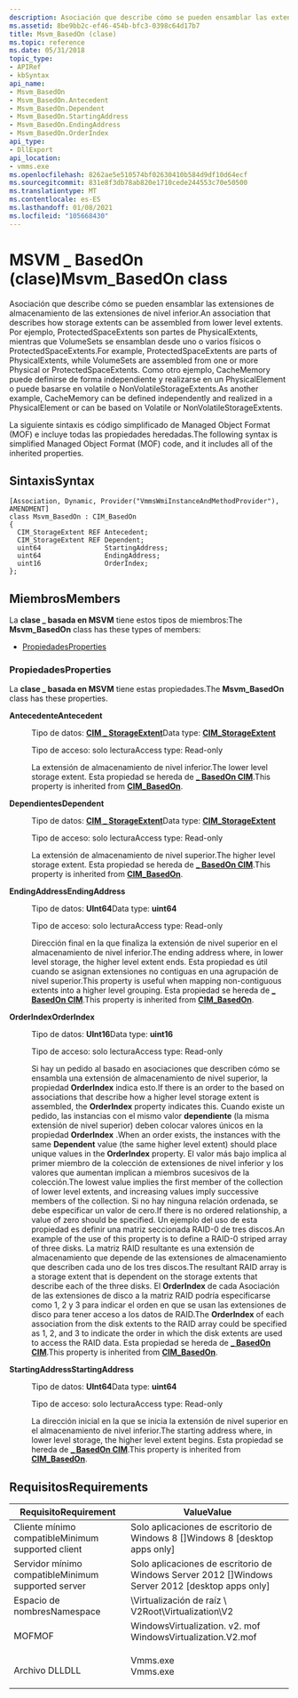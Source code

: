 ```yaml
---
description: Asociación que describe cómo se pueden ensamblar las extensiones de almacenamiento de las extensiones de nivel inferior.
ms.assetid: 8be9bb2c-ef46-454b-bfc3-0398c64d17b7
title: Msvm_BasedOn (clase)
ms.topic: reference
ms.date: 05/31/2018
topic_type:
- APIRef
- kbSyntax
api_name:
- Msvm_BasedOn
- Msvm_BasedOn.Antecedent
- Msvm_BasedOn.Dependent
- Msvm_BasedOn.StartingAddress
- Msvm_BasedOn.EndingAddress
- Msvm_BasedOn.OrderIndex
api_type:
- DllExport
api_location:
- vmms.exe
ms.openlocfilehash: 8262ae5e510574bf02630410b584d9df10d64ecf
ms.sourcegitcommit: 831e8f3db78ab820e1710cede244553c70e50500
ms.translationtype: MT
ms.contentlocale: es-ES
ms.lasthandoff: 01/08/2021
ms.locfileid: "105668430"
---
```

# <a name="msvm_basedon-class"></a><span data-ttu-id="14284-103">MSVM \_ BasedOn (clase)</span><span class="sxs-lookup"><span data-stu-id="14284-103">Msvm\_BasedOn class</span></span>

<span data-ttu-id="14284-104">Asociación que describe cómo se pueden ensamblar las extensiones de almacenamiento de las extensiones de nivel inferior.</span><span class="sxs-lookup"><span data-stu-id="14284-104">An association that describes how storage extents can be assembled from lower level extents.</span></span> <span data-ttu-id="14284-105">Por ejemplo, ProtectedSpaceExtents son partes de PhysicalExtents, mientras que VolumeSets se ensamblan desde uno o varios físicos o ProtectedSpaceExtents.</span><span class="sxs-lookup"><span data-stu-id="14284-105">For example, ProtectedSpaceExtents are parts of PhysicalExtents, while VolumeSets are assembled from one or more Physical or ProtectedSpaceExtents.</span></span> <span data-ttu-id="14284-106">Como otro ejemplo, CacheMemory puede definirse de forma independiente y realizarse en un PhysicalElement o puede basarse en volatile o NonVolatileStorageExtents.</span><span class="sxs-lookup"><span data-stu-id="14284-106">As another example, CacheMemory can be defined independently and realized in a PhysicalElement or can be based on Volatile or NonVolatileStorageExtents.</span></span>

<span data-ttu-id="14284-107">La siguiente sintaxis es código simplificado de Managed Object Format (MOF) e incluye todas las propiedades heredadas.</span><span class="sxs-lookup"><span data-stu-id="14284-107">The following syntax is simplified Managed Object Format (MOF) code, and it includes all of the inherited properties.</span></span>

## <a name="syntax"></a><span data-ttu-id="14284-108">Sintaxis</span><span class="sxs-lookup"><span data-stu-id="14284-108">Syntax</span></span>

``` syntax
[Association, Dynamic, Provider("VmmsWmiInstanceAndMethodProvider"), AMENDMENT]
class Msvm_BasedOn : CIM_BasedOn
{
  CIM_StorageExtent REF Antecedent;
  CIM_StorageExtent REF Dependent;
  uint64                StartingAddress;
  uint64                EndingAddress;
  uint16                OrderIndex;
};
```

## <a name="members"></a><span data-ttu-id="14284-109">Miembros</span><span class="sxs-lookup"><span data-stu-id="14284-109">Members</span></span>

<span data-ttu-id="14284-110">La **clase \_ basada en MSVM** tiene estos tipos de miembros:</span><span class="sxs-lookup"><span data-stu-id="14284-110">The **Msvm\_BasedOn** class has these types of members:</span></span>

-   [<span data-ttu-id="14284-111">Propiedades</span><span class="sxs-lookup"><span data-stu-id="14284-111">Properties</span></span>](#properties)

### <a name="properties"></a><span data-ttu-id="14284-112">Propiedades</span><span class="sxs-lookup"><span data-stu-id="14284-112">Properties</span></span>

<span data-ttu-id="14284-113">La **clase \_ basada en MSVM** tiene estas propiedades.</span><span class="sxs-lookup"><span data-stu-id="14284-113">The **Msvm\_BasedOn** class has these properties.</span></span>

<dl> <dt>

<span data-ttu-id="14284-114">**Antecedente**</span><span class="sxs-lookup"><span data-stu-id="14284-114">**Antecedent**</span></span>
</dt> <dd> <dl> <dt>

<span data-ttu-id="14284-115">Tipo de datos: **[ **CIM \_ StorageExtent**](/windows/desktop/CIMWin32Prov/cim-storageextent)**</span><span class="sxs-lookup"><span data-stu-id="14284-115">Data type: **[**CIM\_StorageExtent**](/windows/desktop/CIMWin32Prov/cim-storageextent)**</span></span>
</dt> <dt>

<span data-ttu-id="14284-116">Tipo de acceso: solo lectura</span><span class="sxs-lookup"><span data-stu-id="14284-116">Access type: Read-only</span></span>
</dt> </dl>

<span data-ttu-id="14284-117">La extensión de almacenamiento de nivel inferior.</span><span class="sxs-lookup"><span data-stu-id="14284-117">The lower level storage extent.</span></span> <span data-ttu-id="14284-118">Esta propiedad se hereda de [**\_ BasedOn CIM**](/windows/desktop/CIMWin32Prov/cim-basedon).</span><span class="sxs-lookup"><span data-stu-id="14284-118">This property is inherited from [**CIM\_BasedOn**](/windows/desktop/CIMWin32Prov/cim-basedon).</span></span>

</dd> <dt>

<span data-ttu-id="14284-119">**Dependientes**</span><span class="sxs-lookup"><span data-stu-id="14284-119">**Dependent**</span></span>
</dt> <dd> <dl> <dt>

<span data-ttu-id="14284-120">Tipo de datos: **[ **CIM \_ StorageExtent**](/windows/desktop/CIMWin32Prov/cim-storageextent)**</span><span class="sxs-lookup"><span data-stu-id="14284-120">Data type: **[**CIM\_StorageExtent**](/windows/desktop/CIMWin32Prov/cim-storageextent)**</span></span>
</dt> <dt>

<span data-ttu-id="14284-121">Tipo de acceso: solo lectura</span><span class="sxs-lookup"><span data-stu-id="14284-121">Access type: Read-only</span></span>
</dt> </dl>

<span data-ttu-id="14284-122">La extensión de almacenamiento de nivel superior.</span><span class="sxs-lookup"><span data-stu-id="14284-122">The higher level storage extent.</span></span> <span data-ttu-id="14284-123">Esta propiedad se hereda de [**\_ BasedOn CIM**](/windows/desktop/CIMWin32Prov/cim-basedon).</span><span class="sxs-lookup"><span data-stu-id="14284-123">This property is inherited from [**CIM\_BasedOn**](/windows/desktop/CIMWin32Prov/cim-basedon).</span></span>

</dd> <dt>

<span data-ttu-id="14284-124">**EndingAddress**</span><span class="sxs-lookup"><span data-stu-id="14284-124">**EndingAddress**</span></span>
</dt> <dd> <dl> <dt>

<span data-ttu-id="14284-125">Tipo de datos: **UInt64**</span><span class="sxs-lookup"><span data-stu-id="14284-125">Data type: **uint64**</span></span>
</dt> <dt>

<span data-ttu-id="14284-126">Tipo de acceso: solo lectura</span><span class="sxs-lookup"><span data-stu-id="14284-126">Access type: Read-only</span></span>
</dt> </dl>

<span data-ttu-id="14284-127">Dirección final en la que finaliza la extensión de nivel superior en el almacenamiento de nivel inferior.</span><span class="sxs-lookup"><span data-stu-id="14284-127">The ending address where, in lower level storage, the higher level extent ends.</span></span> <span data-ttu-id="14284-128">Esta propiedad es útil cuando se asignan extensiones no contiguas en una agrupación de nivel superior.</span><span class="sxs-lookup"><span data-stu-id="14284-128">This property is useful when mapping non-contiguous extents into a higher level grouping.</span></span> <span data-ttu-id="14284-129">Esta propiedad se hereda de [**\_ BasedOn CIM**](/windows/desktop/CIMWin32Prov/cim-basedon).</span><span class="sxs-lookup"><span data-stu-id="14284-129">This property is inherited from [**CIM\_BasedOn**](/windows/desktop/CIMWin32Prov/cim-basedon).</span></span>

</dd> <dt>

<span data-ttu-id="14284-130">**OrderIndex**</span><span class="sxs-lookup"><span data-stu-id="14284-130">**OrderIndex**</span></span>
</dt> <dd> <dl> <dt>

<span data-ttu-id="14284-131">Tipo de datos: **UInt16**</span><span class="sxs-lookup"><span data-stu-id="14284-131">Data type: **uint16**</span></span>
</dt> <dt>

<span data-ttu-id="14284-132">Tipo de acceso: solo lectura</span><span class="sxs-lookup"><span data-stu-id="14284-132">Access type: Read-only</span></span>
</dt> </dl>

<span data-ttu-id="14284-133">Si hay un pedido al basado en asociaciones que describen cómo se ensambla una extensión de almacenamiento de nivel superior, la propiedad **OrderIndex** indica esto.</span><span class="sxs-lookup"><span data-stu-id="14284-133">If there is an order to the based on associations that describe how a higher level storage extent is assembled, the **OrderIndex** property indicates this.</span></span> <span data-ttu-id="14284-134">Cuando existe un pedido, las instancias con el mismo valor **dependiente** (la misma extensión de nivel superior) deben colocar valores únicos en la propiedad **OrderIndex** .</span><span class="sxs-lookup"><span data-stu-id="14284-134">When an order exists, the instances with the same **Dependent** value (the same higher level extent) should place unique values in the **OrderIndex** property.</span></span> <span data-ttu-id="14284-135">El valor más bajo implica al primer miembro de la colección de extensiones de nivel inferior y los valores que aumentan implican a miembros sucesivos de la colección.</span><span class="sxs-lookup"><span data-stu-id="14284-135">The lowest value implies the first member of the collection of lower level extents, and increasing values imply successive members of the collection.</span></span> <span data-ttu-id="14284-136">Si no hay ninguna relación ordenada, se debe especificar un valor de cero.</span><span class="sxs-lookup"><span data-stu-id="14284-136">If there is no ordered relationship, a value of zero should be specified.</span></span> <span data-ttu-id="14284-137">Un ejemplo del uso de esta propiedad es definir una matriz seccionada RAID-0 de tres discos.</span><span class="sxs-lookup"><span data-stu-id="14284-137">An example of the use of this property is to define a RAID-0 striped array of three disks.</span></span> <span data-ttu-id="14284-138">La matriz RAID resultante es una extensión de almacenamiento que depende de las extensiones de almacenamiento que describen cada uno de los tres discos.</span><span class="sxs-lookup"><span data-stu-id="14284-138">The resultant RAID array is a storage extent that is dependent on the storage extents that describe each of the three disks.</span></span> <span data-ttu-id="14284-139">El **OrderIndex** de cada Asociación de las extensiones de disco a la matriz RAID podría especificarse como 1, 2 y 3 para indicar el orden en que se usan las extensiones de disco para tener acceso a los datos de RAID.</span><span class="sxs-lookup"><span data-stu-id="14284-139">The **OrderIndex** of each association from the disk extents to the RAID array could be specified as 1, 2, and 3 to indicate the order in which the disk extents are used to access the RAID data.</span></span> <span data-ttu-id="14284-140">Esta propiedad se hereda de [**\_ BasedOn CIM**](/windows/desktop/CIMWin32Prov/cim-basedon).</span><span class="sxs-lookup"><span data-stu-id="14284-140">This property is inherited from [**CIM\_BasedOn**](/windows/desktop/CIMWin32Prov/cim-basedon).</span></span>

</dd> <dt>

<span data-ttu-id="14284-141">**StartingAddress**</span><span class="sxs-lookup"><span data-stu-id="14284-141">**StartingAddress**</span></span>
</dt> <dd> <dl> <dt>

<span data-ttu-id="14284-142">Tipo de datos: **UInt64**</span><span class="sxs-lookup"><span data-stu-id="14284-142">Data type: **uint64**</span></span>
</dt> <dt>

<span data-ttu-id="14284-143">Tipo de acceso: solo lectura</span><span class="sxs-lookup"><span data-stu-id="14284-143">Access type: Read-only</span></span>
</dt> </dl>

<span data-ttu-id="14284-144">La dirección inicial en la que se inicia la extensión de nivel superior en el almacenamiento de nivel inferior.</span><span class="sxs-lookup"><span data-stu-id="14284-144">The starting address where, in lower level storage, the higher level extent begins.</span></span> <span data-ttu-id="14284-145">Esta propiedad se hereda de [**\_ BasedOn CIM**](/windows/desktop/CIMWin32Prov/cim-basedon).</span><span class="sxs-lookup"><span data-stu-id="14284-145">This property is inherited from [**CIM\_BasedOn**](/windows/desktop/CIMWin32Prov/cim-basedon).</span></span>

</dd> </dl>

## <a name="requirements"></a><span data-ttu-id="14284-146">Requisitos</span><span class="sxs-lookup"><span data-stu-id="14284-146">Requirements</span></span>



| <span data-ttu-id="14284-147">Requisito</span><span class="sxs-lookup"><span data-stu-id="14284-147">Requirement</span></span> | <span data-ttu-id="14284-148">Value</span><span class="sxs-lookup"><span data-stu-id="14284-148">Value</span></span> |
|-------------------------------------|---------------------------------------------------------------------------------------------------------|
| <span data-ttu-id="14284-149">Cliente mínimo compatible</span><span class="sxs-lookup"><span data-stu-id="14284-149">Minimum supported client</span></span><br/> | <span data-ttu-id="14284-150">Solo aplicaciones de escritorio de Windows 8 \[\]</span><span class="sxs-lookup"><span data-stu-id="14284-150">Windows 8 \[desktop apps only\]</span></span><br/>                                                              |
| <span data-ttu-id="14284-151">Servidor mínimo compatible</span><span class="sxs-lookup"><span data-stu-id="14284-151">Minimum supported server</span></span><br/> | <span data-ttu-id="14284-152">Solo aplicaciones de escritorio de Windows Server 2012 \[\]</span><span class="sxs-lookup"><span data-stu-id="14284-152">Windows Server 2012 \[desktop apps only\]</span></span><br/>                                                    |
| <span data-ttu-id="14284-153">Espacio de nombres</span><span class="sxs-lookup"><span data-stu-id="14284-153">Namespace</span></span><br/>                | <span data-ttu-id="14284-154">\\Virtualización de raíz \\ V2</span><span class="sxs-lookup"><span data-stu-id="14284-154">Root\\Virtualization\\V2</span></span><br/>                                                                     |
| <span data-ttu-id="14284-155">MOF</span><span class="sxs-lookup"><span data-stu-id="14284-155">MOF</span></span><br/>                      | <dl> <span data-ttu-id="14284-156"><dt>WindowsVirtualization. v2. mof</dt></span><span class="sxs-lookup"><span data-stu-id="14284-156"><dt>WindowsVirtualization.V2.mof</dt></span></span> </dl> |
| <span data-ttu-id="14284-157">Archivo DLL</span><span class="sxs-lookup"><span data-stu-id="14284-157">DLL</span></span><br/>                      | <dl> <span data-ttu-id="14284-158"><dt>Vmms.exe</dt></span><span class="sxs-lookup"><span data-stu-id="14284-158"><dt>Vmms.exe</dt></span></span> </dl>                     |



 

